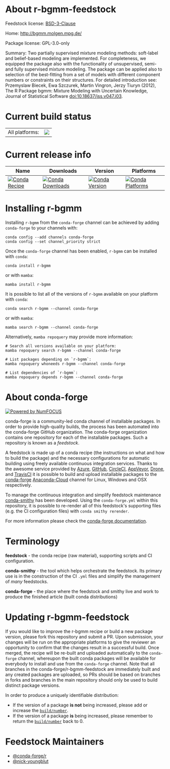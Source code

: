 About r-bgmm-feedstock
======================

Feedstock license: [BSD-3-Clause](https://github.com/conda-forge/r-bgmm-feedstock/blob/main/LICENSE.txt)

Home: http://bgmm.molgen.mpg.de/

Package license: GPL-3.0-only

Summary: Two partially supervised mixture modeling methods:  soft-label and belief-based modeling are implemented. For completeness, we equipped the package also with the functionality of unsupervised, semi- and fully supervised mixture modeling.  The package can be applied also to selection of the best-fitting from a set of models with different component numbers or constraints on their structures. For detailed introduction see: Przemyslaw Biecek, Ewa Szczurek, Martin Vingron, Jerzy Tiuryn (2012), The R Package bgmm: Mixture Modeling with Uncertain Knowledge, Journal of Statistical Software  <doi:10.18637/jss.v047.i03>.

Current build status
====================


<table><tr><td>All platforms:</td>
    <td>
      <a href="https://dev.azure.com/conda-forge/feedstock-builds/_build/latest?definitionId=3350&branchName=main">
        <img src="https://dev.azure.com/conda-forge/feedstock-builds/_apis/build/status/r-bgmm-feedstock?branchName=main">
      </a>
    </td>
  </tr>
</table>

Current release info
====================

| Name | Downloads | Version | Platforms |
| --- | --- | --- | --- |
| [![Conda Recipe](https://img.shields.io/badge/recipe-r--bgmm-green.svg)](https://anaconda.org/conda-forge/r-bgmm) | [![Conda Downloads](https://img.shields.io/conda/dn/conda-forge/r-bgmm.svg)](https://anaconda.org/conda-forge/r-bgmm) | [![Conda Version](https://img.shields.io/conda/vn/conda-forge/r-bgmm.svg)](https://anaconda.org/conda-forge/r-bgmm) | [![Conda Platforms](https://img.shields.io/conda/pn/conda-forge/r-bgmm.svg)](https://anaconda.org/conda-forge/r-bgmm) |

Installing r-bgmm
=================

Installing `r-bgmm` from the `conda-forge` channel can be achieved by adding `conda-forge` to your channels with:

```
conda config --add channels conda-forge
conda config --set channel_priority strict
```

Once the `conda-forge` channel has been enabled, `r-bgmm` can be installed with `conda`:

```
conda install r-bgmm
```

or with `mamba`:

```
mamba install r-bgmm
```

It is possible to list all of the versions of `r-bgmm` available on your platform with `conda`:

```
conda search r-bgmm --channel conda-forge
```

or with `mamba`:

```
mamba search r-bgmm --channel conda-forge
```

Alternatively, `mamba repoquery` may provide more information:

```
# Search all versions available on your platform:
mamba repoquery search r-bgmm --channel conda-forge

# List packages depending on `r-bgmm`:
mamba repoquery whoneeds r-bgmm --channel conda-forge

# List dependencies of `r-bgmm`:
mamba repoquery depends r-bgmm --channel conda-forge
```


About conda-forge
=================

[![Powered by
NumFOCUS](https://img.shields.io/badge/powered%20by-NumFOCUS-orange.svg?style=flat&colorA=E1523D&colorB=007D8A)](https://numfocus.org)

conda-forge is a community-led conda channel of installable packages.
In order to provide high-quality builds, the process has been automated into the
conda-forge GitHub organization. The conda-forge organization contains one repository
for each of the installable packages. Such a repository is known as a *feedstock*.

A feedstock is made up of a conda recipe (the instructions on what and how to build
the package) and the necessary configurations for automatic building using freely
available continuous integration services. Thanks to the awesome service provided by
[Azure](https://azure.microsoft.com/en-us/services/devops/), [GitHub](https://github.com/),
[CircleCI](https://circleci.com/), [AppVeyor](https://www.appveyor.com/),
[Drone](https://cloud.drone.io/welcome), and [TravisCI](https://travis-ci.com/)
it is possible to build and upload installable packages to the
[conda-forge](https://anaconda.org/conda-forge) [Anaconda-Cloud](https://anaconda.org/)
channel for Linux, Windows and OSX respectively.

To manage the continuous integration and simplify feedstock maintenance
[conda-smithy](https://github.com/conda-forge/conda-smithy) has been developed.
Using the ``conda-forge.yml`` within this repository, it is possible to re-render all of
this feedstock's supporting files (e.g. the CI configuration files) with ``conda smithy rerender``.

For more information please check the [conda-forge documentation](https://conda-forge.org/docs/).

Terminology
===========

**feedstock** - the conda recipe (raw material), supporting scripts and CI configuration.

**conda-smithy** - the tool which helps orchestrate the feedstock.
                   Its primary use is in the construction of the CI ``.yml`` files
                   and simplify the management of *many* feedstocks.

**conda-forge** - the place where the feedstock and smithy live and work to
                  produce the finished article (built conda distributions)


Updating r-bgmm-feedstock
=========================

If you would like to improve the r-bgmm recipe or build a new
package version, please fork this repository and submit a PR. Upon submission,
your changes will be run on the appropriate platforms to give the reviewer an
opportunity to confirm that the changes result in a successful build. Once
merged, the recipe will be re-built and uploaded automatically to the
`conda-forge` channel, whereupon the built conda packages will be available for
everybody to install and use from the `conda-forge` channel.
Note that all branches in the conda-forge/r-bgmm-feedstock are
immediately built and any created packages are uploaded, so PRs should be based
on branches in forks and branches in the main repository should only be used to
build distinct package versions.

In order to produce a uniquely identifiable distribution:
 * If the version of a package **is not** being increased, please add or increase
   the [``build/number``](https://docs.conda.io/projects/conda-build/en/latest/resources/define-metadata.html#build-number-and-string).
 * If the version of a package **is** being increased, please remember to return
   the [``build/number``](https://docs.conda.io/projects/conda-build/en/latest/resources/define-metadata.html#build-number-and-string)
   back to 0.

Feedstock Maintainers
=====================

* [@conda-forge/r](https://github.com/conda-forge/r/)
* [@nick-youngblut](https://github.com/nick-youngblut/)

